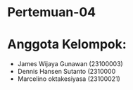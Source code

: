 # Pertemuan-04
# Anggota Kelompok:
- James Wijaya Gunawan (23100003)
- Dennis Hansen Sutanto (2310000
- Marcelino oktakesiyasa (23100021)
